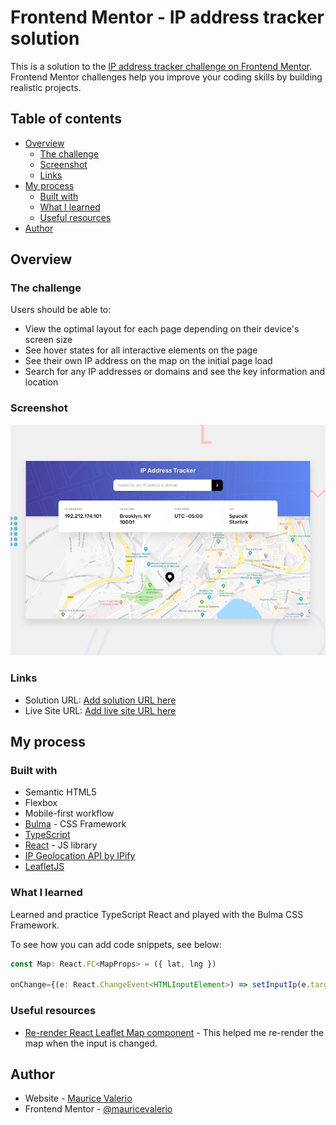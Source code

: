 # Frontend Mentor - IP address tracker solution

This is a solution to the [IP address tracker challenge on Frontend Mentor](https://www.frontendmentor.io/challenges/ip-address-tracker-I8-0yYAH0). Frontend Mentor challenges help you improve your coding skills by building realistic projects. 

## Table of contents

- [Overview](#overview)
  - [The challenge](#the-challenge)
  - [Screenshot](#screenshot)
  - [Links](#links)
- [My process](#my-process)
  - [Built with](#built-with)
  - [What I learned](#what-i-learned)
  - [Useful resources](#useful-resources)
- [Author](#author)

## Overview

### The challenge

Users should be able to:

- View the optimal layout for each page depending on their device's screen size
- See hover states for all interactive elements on the page
- See their own IP address on the map on the initial page load
- Search for any IP addresses or domains and see the key information and location

### Screenshot

![Design preview for the IP address tracker coding challenge](./design/desktop-preview.jpg)

### Links

- Solution URL: [Add solution URL here](https://your-solution-url.com)
- Live Site URL: [Add live site URL here](https://your-live-site-url.com)

## My process

### Built with

- Semantic HTML5
- Flexbox
- Mobile-first workflow
- [Bulma](https://bulma.io/) - CSS Framework
- [TypeScript](https://www.typescriptlang.org/)
- [React](https://reactjs.org/) - JS library
- [IP Geolocation API by IPify](https://geo.ipify.org/)
- [LeafletJS](https://leafletjs.com/)

### What I learned

Learned and practice TypeScript React and played with the Bulma CSS Framework.

To see how you can add code snippets, see below:

```TypeScript + React
const Map: React.FC<MapProps> = ({ lat, lng })

onChange={(e: React.ChangeEvent<HTMLInputElement>) => setInputIp(e.target.value)}
```

### Useful resources

- [Re-render React Leaflet Map component](https://stackoverflow.com/questions/64665827/react-leaflet-center-attribute-does-not-change-when-the-center-state-changes) - This helped me re-render the map when the input is changed.

## Author

- Website - [Maurice Valerio](https://www.mauricevalerio.dev/)
- Frontend Mentor - [@mauricevalerio](https://www.frontendmentor.io/profile/mauricevalerio)


